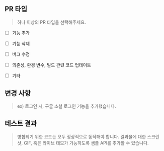 ## PR 타입
> 하나 이상의 PR 타입을 선택해주세요.
- [ ] 기능 추가
- [ ] 기능 삭제
- [ ] 버그 수정
- [ ] 의존성, 환경 변수, 빌드 관련 코드 업데이트
- [ ] 기타


## 변경 사항
> ex) 로그인 시, 구글 소셜 로그인 기능을 추가했습니다.


## 테스트 결과
> 병합되기 위한 코드는 모두 정상적으로 동작해야 합니다. 결과물에 대한 스크린 샷, GIF, 혹은 라이브 데모가 가능하도록 샘플 API를 추가할 수 있습니다.
